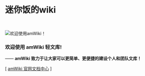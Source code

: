 # 迷你饭的wiki

<br>

![欢迎使用amWiki！](/zongher/wiki/wiki/images/amWiki-logo.png "欢迎使用amWiki！")  

### 欢迎使用 amWiki 轻文库!
—— **amWiki 致力于让大家可以更简单、更便捷的建设个人和团队文库！**  

[ [amWiki 官网文档中心](http://amwiki.org/doc/) ]
